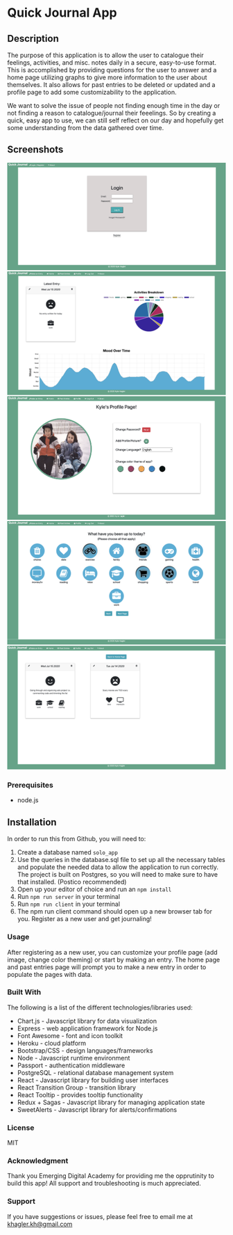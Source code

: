 # Quick Journal App
## Description
The purpose of this application is to allow the user to catalogue their feelings, activities, and misc. notes daily in a secure, easy-to-use format.
This is accomplished by providing questions for the user to answer and a home page utilizing graphs to give more information to the user about themselves.
It also allows for past entries to be deleted or updated and a profile page to add some customizability to the application.

We want to solve the issue of people not finding enough time in the day or not finding a reason to catalogue/journal their feeelings. So by creating a quick, easy app to use, we can still self reflect on our day and hopefully get some understanding from the data gathered over time.

## Screenshots
![LoginPage](/Screenshots/login.png?raw=true)
![HomePage](/Screenshots/homepage.png?raw=true)
![ProfilePage](/Screenshots/profilepage.png?raw=true)
![IconsPage](/Screenshots/iconspage.png?raw=true)
![PastEntries](/Screenshots/pastentries.png?raw=true)


### Prerequisites
* node.js

## Installation
In order to run this from Github, you will need to:
1. Create a database named ```solo_app```
2. Use the queries in the database.sql file to set up all the necessary tables and populate the needed data to allow the application to run correctly. The project is built on Postgres, so you will need to make sure to have that installed. (Postico recommended)
3. Open up your editor of choice and run an ```npm install```
4. Run ```npm run server``` in your terminal
5. Run ```npm run client``` in your terminal
6. The npm run client command should open up a new browser tab for you. Register as a new user and get journaling!


### Usage
After registering as a new user, you can customize your profile page (add image, change color theming) or start by making an entry.
The home page and past entries page will prompt you to make a new entry in order to populate the pages with data.

### Built With
The following is a list of the different technologies/libraries used:
  * Chart.js - Javascript library for data visualization
  * Express - web application framework for Node.js
  * Font Awesome - font and icon toolkit
  * Heroku - cloud platform
  * Bootstrap/CSS - design languages/frameworks
  * Node - Javascript runtime environment
  * Passport - authentication middleware
  * PostgreSQL - relational database management system
  * React - Javascript library for building user interfaces
  * React Transition Group - transition library
  * React Tooltip - provides tooltip functionality
  * Redux + Sagas - Javascript library for managing application state
  * SweetAlerts - Javascript library for alerts/confirmations

### License
MIT

### Acknowledgment
Thank you Emerging Digital Academy for providing me the opprutinity to build this app! All support and troubleshooting is much appreciated.

### Support
If you have suggestions or issues, please feel free to email me at khagler.kh@gmail.com